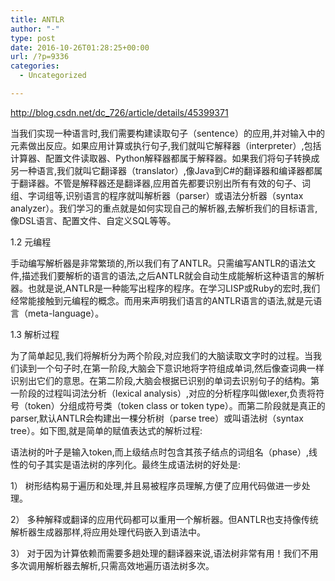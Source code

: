 ```yaml
---
title: ANTLR
author: "-"
type: post
date: 2016-10-26T01:28:25+00:00
url: /?p=9336
categories:
  - Uncategorized

---
```

http://blog.csdn.net/dc_726/article/details/45399371

当我们实现一种语言时,我们需要构建读取句子（sentence）的应用,并对输入中的元素做出反应。如果应用计算或执行句子,我们就叫它解释器（interpreter）,包括计算器、配置文件读取器、Python解释器都属于解释器。如果我们将句子转换成另一种语言,我们就叫它翻译器（translator）,像Java到C#的翻译器和编译器都属于翻译器。不管是解释器还是翻译器,应用首先都要识别出所有有效的句子、词组、字词组等,识别语言的程序就叫解析器（parser）或语法分析器（syntax analyzer）。我们学习的重点就是如何实现自己的解析器,去解析我们的目标语言,像DSL语言、配置文件、自定义SQL等等。

1.2 元编程
  
手动编写解析器是非常繁琐的,所以我们有了ANTLR。只需编写ANTLR的语法文件,描述我们要解析的语言的语法,之后ANTLR就会自动生成能解析这种语言的解析器。也就是说,ANTLR是一种能写出程序的程序。在学习LISP或Ruby的宏时,我们经常能接触到元编程的概念。而用来声明我们语言的ANTLR语言的语法,就是元语言（meta-language）。

1.3 解析过程
  
为了简单起见,我们将解析分为两个阶段,对应我们的大脑读取文字时的过程。当我们读到一个句子时,在第一阶段,大脑会下意识地将字符组成单词,然后像查词典一样识别出它们的意思。在第二阶段,大脑会根据已识别的单词去识别句子的结构。第一阶段的过程叫词法分析（lexical analysis）,对应的分析程序叫做lexer,负责将符号（token）分组成符号类（token class or token type）。而第二阶段就是真正的parser,默认ANTLR会构建出一棵分析树（parse tree）或叫语法树（syntax tree）。如下图,就是简单的赋值表达式的解析过程: 

语法树的叶子是输入token,而上级结点时包含其孩子结点的词组名（phase）,线性的句子其实是语法树的序列化。最终生成语法树的好处是: 

1） 树形结构易于遍历和处理,并且易被程序员理解,方便了应用代码做进一步处理。

2） 多种解释或翻译的应用代码都可以重用一个解析器。但ANTLR也支持像传统解析器生成器那样,将应用处理代码嵌入到语法中。

3） 对于因为计算依赖而需要多趟处理的翻译器来说,语法树非常有用！我们不用多次调用解析器去解析,只需高效地遍历语法树多次。